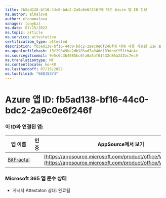 ```yaml
---
title: fb5ad138-bf16-44c0-bdc2-2a9c0e6f246f에 대한 Azure 앱 ID 정보
ms.author: elmalova
author: elenamalova
manager: tonybal
ms.date: 07/15/2022
ms.topic: article
ms.service: attestation
certification_type: attested
description: fb5ad138-bf16-44c0-bdc2-2a9c0e6f246f에 대해 사용 가능한 모든 보안 및 규정 준수 정보입니다.
ms.openlocfilehash: 13f29849be2db183ad7a040d133dcbff51fb4c4c
ms.sourcegitcommit: 9e5c6c3b4885bc6fa0a4af61432c86a232bc7ec9
ms.translationtype: MT
ms.contentlocale: ko-KR
ms.lasthandoff: 07/15/2022
ms.locfileid: "66815374"
---
```

# <a name="azure-app-id-fb5ad138-bf16-44c0-bdc2-2a9c0e6f246f"></a>Azure 앱 ID: fb5ad138-bf16-44c0-bdc2-2a9c0e6f246f


### <a name="apps-associated-with-this-id"></a>이 ID와 연결된 앱:
| **앱 이름** | **인증** | **AppSource에서 보기** |
|--------------|---------------|-----------------------|
| [BitFractal](../forward/WA200004172.md) |  | [https://appsource.microsoft.com/product/office/WA200004172](https://appsource.microsoft.com/product/office/WA200004172) |

### <a name="microsoft-365-app-compliance-status"></a>Microsoft 365 앱 준수 상태
- 게시자 Attestaton 상태: 완료됨
